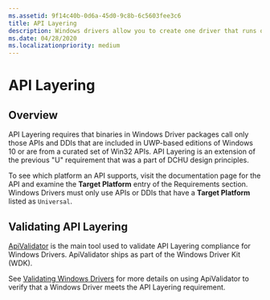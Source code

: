 ```yaml
---
ms.assetid: 9f14c40b-0d6a-45d0-9c8b-6c5603fee3c6
title: API Layering
description: Windows drivers allow you to create one driver that runs on multiple device types, from embedded systems to tablets and PCs.
ms.date: 04/28/2020
ms.localizationpriority: medium
---
```


# API Layering

## Overview

API Layering requires that binaries in Windows Driver packages call only those APIs and DDIs that are included in UWP-based editions of Windows 10 or are from a curated set of Win32 APIs. API Layering is an extension of the previous "U" requirement that was a part of DCHU design principles.

To see which platform an API supports, visit the documentation page for the API and examine the **Target Platform** entry of the Requirements section.  Windows Drivers must only use APIs or DDIs that have a **Target Platform** listed as `Universal`.

## Validating API Layering  

[ApiValidator](https://docs.microsoft.com/windows-hardware/test/hlk/testref/df4a9671-c2aa-4c81-b964-7247fb4799df) is the main tool used to validate API Layering compliance for Windows Drivers.  ApiValidator ships as part of the Windows Driver Kit (WDK).  

See [Validating Windows Drivers](validating-windows-drivers.md) for more details on using ApiValidator to verify that a Windows Driver meets the API Layering requirement.
